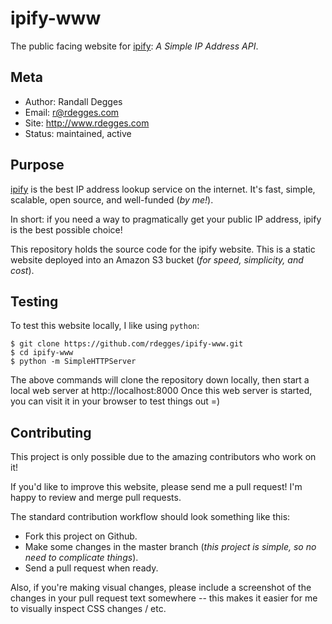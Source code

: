 # ipify-www

The public facing website for [ipify][]: *A Simple IP Address API*.


## Meta

- Author: Randall Degges
- Email: r@rdegges.com
- Site: http://www.rdegges.com
- Status: maintained, active


## Purpose

[ipify][] is the best IP address lookup service on the internet.  It's fast,
simple, scalable, open source, and well-funded (*by me!*).

In short: if you need a way to pragmatically get your public IP address, ipify
is the best possible choice!

This repository holds the source code for the ipify website.  This is a static
website deployed into an Amazon S3 bucket (*for speed, simplicity, and cost*).


## Testing

To test this website locally, I like using `python`:

```console
$ git clone https://github.com/rdegges/ipify-www.git
$ cd ipify-www
$ python -m SimpleHTTPServer
```

The above commands will clone the repository down locally, then start a local
web server at http://localhost:8000  Once this web server is started, you can
visit it in your browser to test things out =)


## Contributing

This project is only possible due to the amazing contributors who work on it!

If you'd like to improve this website, please send me a pull request!  I'm
happy to review and merge pull requests.

The standard contribution workflow should look something like this:

- Fork this project on Github.
- Make some changes in the master branch (*this project is simple, so no need to
  complicate things*).
- Send a pull request when ready.

Also, if you're making visual changes, please include a screenshot of the
changes in your pull request text somewhere -- this makes it easier for me to
visually inspect CSS changes / etc.


  [ipify]: http://www.ipify.org/ "ipify - A Simple IP Address API"
